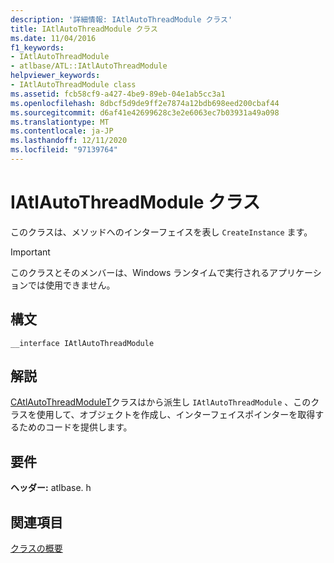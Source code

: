 ```yaml
---
description: '詳細情報: IAtlAutoThreadModule クラス'
title: IAtlAutoThreadModule クラス
ms.date: 11/04/2016
f1_keywords:
- IAtlAutoThreadModule
- atlbase/ATL::IAtlAutoThreadModule
helpviewer_keywords:
- IAtlAutoThreadModule class
ms.assetid: fcb58cf9-a427-4be9-89eb-04e1ab5cc3a1
ms.openlocfilehash: 8dbcf5d9de9ff2e7874a12bdb698eed200cbaf44
ms.sourcegitcommit: d6af41e42699628c3e2e6063ec7b03931a49a098
ms.translationtype: MT
ms.contentlocale: ja-JP
ms.lasthandoff: 12/11/2020
ms.locfileid: "97139764"
---
```

# <a name="iatlautothreadmodule-class"></a>IAtlAutoThreadModule クラス

このクラスは、メソッドへのインターフェイスを表し `CreateInstance` ます。

> [!IMPORTANT]
> このクラスとそのメンバーは、Windows ランタイムで実行されるアプリケーションでは使用できません。

## <a name="syntax"></a>構文

```
__interface IAtlAutoThreadModule
```

## <a name="remarks"></a>解説

[CAtlAutoThreadModuleT](../../atl/reference/catlautothreadmodulet-class.md)クラスはから派生し `IAtlAutoThreadModule` 、このクラスを使用して、オブジェクトを作成し、インターフェイスポインターを取得するためのコードを提供します。

## <a name="requirements"></a>要件

**ヘッダー:** atlbase. h

## <a name="see-also"></a>関連項目

[クラスの概要](../../atl/atl-class-overview.md)
